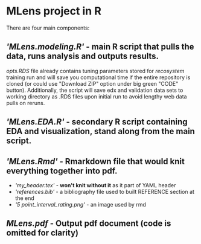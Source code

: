 
# MLens project in R

There are four main components:
## *'MLens.modeling.R'* - main R script that pulls the data, runs analysis and outputs results.
*opts.RDS* file already contains tuning parameters stored for *recosystem* training run and 
will save you computational time if the entire repository is cloned (or could use "Download ZIP" option under big green "CODE" button).
Additionally, the script will save edx and validation data sets to working directory as .RDS files upon
initial run to avoid lengthy web data pulls on reruns.
    
## *'MLens.EDA.R'* - secondary R script containing EDA and visualization, stand along from the main script.

## *'MLens.Rmd'* -  Rmarkdown file that would knit everything together into pdf.
* *'my_header.tex'* - **won't knit without it** as it part of YAML header
* *'references.bib'*  - a bibliography file used to built REFERENCE section at the end
*  *'5 point_interval_rating.png'* - an image used by rmd
    
## *MLens.pdf* - Output pdf document (code is omitted for clarity)


